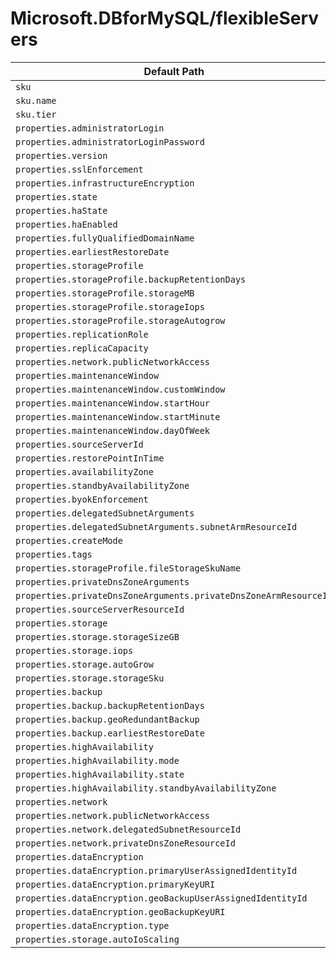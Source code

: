# Microsoft.DBforMySQL/flexibleServers

| Default Path | Alias |
|---|---|
| `sku` | `Microsoft.DBForMySql/flexibleServers/sku` |
| `sku.name` | `Microsoft.DBForMySql/flexibleServers/sku.name` |
| `sku.tier` | `Microsoft.DBForMySql/flexibleServers/sku.tier` |
| `properties.administratorLogin` | `Microsoft.DBForMySql/flexibleServers/administratorLogin` |
| `properties.administratorLoginPassword` | `Microsoft.DBForMySql/flexibleServers/administratorLoginPassword` |
| `properties.version` | `Microsoft.DBForMySql/flexibleServers/version` |
| `properties.sslEnforcement` | `Microsoft.DBForMySql/flexibleServers/sslEnforcement` |
| `properties.infrastructureEncryption` | `Microsoft.DBForMySql/flexibleServers/infrastructureEncryption` |
| `properties.state` | `Microsoft.DBForMySql/flexibleServers/state` |
| `properties.haState` | `Microsoft.DBForMySql/flexibleServers/haState` |
| `properties.haEnabled` | `Microsoft.DBForMySql/flexibleServers/haEnabled` |
| `properties.fullyQualifiedDomainName` | `Microsoft.DBForMySql/flexibleServers/fullyQualifiedDomainName` |
| `properties.earliestRestoreDate` | `Microsoft.DBForMySql/flexibleServers/earliestRestoreDate` |
| `properties.storageProfile` | `Microsoft.DBForMySql/flexibleServers/storageProfile` |
| `properties.storageProfile.backupRetentionDays` | `Microsoft.DBForMySql/flexibleServers/storageProfile.backupRetentionDays` |
| `properties.storageProfile.storageMB` | `Microsoft.DBForMySql/flexibleServers/storageProfile.storageMB` |
| `properties.storageProfile.storageIops` | `Microsoft.DBForMySql/flexibleServers/storageProfile.storageIops` |
| `properties.storageProfile.storageAutogrow` | `Microsoft.DBForMySql/flexibleServers/storageProfile.storageAutogrow` |
| `properties.replicationRole` | `Microsoft.DBForMySql/flexibleServers/replicationRole` |
| `properties.replicaCapacity` | `Microsoft.DBForMySql/flexibleServers/replicaCapacity` |
| `properties.network.publicNetworkAccess` | `Microsoft.DBForMySql/flexibleServers/publicNetworkAccess` |
| `properties.maintenanceWindow` | `Microsoft.DBForMySql/flexibleServers/maintenanceWindow` |
| `properties.maintenanceWindow.customWindow` | `Microsoft.DBForMySql/flexibleServers/maintenanceWindow.customWindow` |
| `properties.maintenanceWindow.startHour` | `Microsoft.DBForMySql/flexibleServers/maintenanceWindow.startHour` |
| `properties.maintenanceWindow.startMinute` | `Microsoft.DBForMySql/flexibleServers/maintenanceWindow.startMinute` |
| `properties.maintenanceWindow.dayOfWeek` | `Microsoft.DBForMySql/flexibleServers/maintenanceWindow.dayOfWeek` |
| `properties.sourceServerId` | `Microsoft.DBForMySql/flexibleServers/sourceServerId` |
| `properties.restorePointInTime` | `Microsoft.DBForMySql/flexibleServers/restorePointInTime` |
| `properties.availabilityZone` | `Microsoft.DBForMySql/flexibleServers/availabilityZone` |
| `properties.standbyAvailabilityZone` | `Microsoft.DBForMySql/flexibleServers/standbyAvailabilityZone` |
| `properties.byokEnforcement` | `Microsoft.DBForMySql/flexibleServers/byokEnforcement` |
| `properties.delegatedSubnetArguments` | `Microsoft.DBForMySql/flexibleServers/delegatedSubnetArguments` |
| `properties.delegatedSubnetArguments.subnetArmResourceId` | `Microsoft.DBForMySql/flexibleServers/delegatedSubnetArguments.subnetArmResourceId` |
| `properties.createMode` | `Microsoft.DBForMySql/flexibleServers/createMode` |
| `properties.tags` | `Microsoft.DBForMySql/flexibleServers/tags` |
| `properties.storageProfile.fileStorageSkuName` | `Microsoft.DBForMySql/flexibleServers/storageProfile.fileStorageSkuName` |
| `properties.privateDnsZoneArguments` | `Microsoft.DBForMySql/flexibleServers/privateDnsZoneArguments` |
| `properties.privateDnsZoneArguments.privateDnsZoneArmResourceId` | `Microsoft.DBForMySql/flexibleServers/privateDnsZoneArguments.privateDnsZoneArmResourceId` |
| `properties.sourceServerResourceId` | `Microsoft.DBForMySql/flexibleServers/sourceServerResourceId` |
| `properties.storage` | `Microsoft.DBForMySql/flexibleServers/storage` |
| `properties.storage.storageSizeGB` | `Microsoft.DBForMySql/flexibleServers/storage.storageSizeGB` |
| `properties.storage.iops` | `Microsoft.DBForMySql/flexibleServers/storage.iops` |
| `properties.storage.autoGrow` | `Microsoft.DBForMySql/flexibleServers/storage.autoGrow` |
| `properties.storage.storageSku` | `Microsoft.DBForMySql/flexibleServers/storage.storageSku` |
| `properties.backup` | `Microsoft.DBForMySql/flexibleServers/backup` |
| `properties.backup.backupRetentionDays` | `Microsoft.DBForMySql/flexibleServers/backup.backupRetentionDays` |
| `properties.backup.geoRedundantBackup` | `Microsoft.DBForMySql/flexibleServers/backup.geoRedundantBackup` |
| `properties.backup.earliestRestoreDate` | `Microsoft.DBForMySql/flexibleServers/backup.earliestRestoreDate` |
| `properties.highAvailability` | `Microsoft.DBForMySql/flexibleServers/highAvailability` |
| `properties.highAvailability.mode` | `Microsoft.DBForMySql/flexibleServers/highAvailability.mode` |
| `properties.highAvailability.state` | `Microsoft.DBForMySql/flexibleServers/highAvailability.state` |
| `properties.highAvailability.standbyAvailabilityZone` | `Microsoft.DBForMySql/flexibleServers/highAvailability.standbyAvailabilityZone` |
| `properties.network` | `Microsoft.DBForMySql/flexibleServers/network` |
| `properties.network.publicNetworkAccess` | `Microsoft.DBForMySql/flexibleServers/network.publicNetworkAccess` |
| `properties.network.delegatedSubnetResourceId` | `Microsoft.DBForMySql/flexibleServers/network.delegatedSubnetResourceId` |
| `properties.network.privateDnsZoneResourceId` | `Microsoft.DBForMySql/flexibleServers/network.privateDnsZoneResourceId` |
| `properties.dataEncryption` | `Microsoft.DBForMySql/flexibleServers/dataEncryption` |
| `properties.dataEncryption.primaryUserAssignedIdentityId` | `Microsoft.DBForMySql/flexibleServers/dataEncryption.primaryUserAssignedIdentityId` |
| `properties.dataEncryption.primaryKeyURI` | `Microsoft.DBForMySql/flexibleServers/dataEncryption.primaryKeyUri` |
| `properties.dataEncryption.geoBackupUserAssignedIdentityId` | `Microsoft.DBForMySql/flexibleServers/dataEncryption.geoBackupUserAssignedIdentityId` |
| `properties.dataEncryption.geoBackupKeyURI` | `Microsoft.DBForMySql/flexibleServers/dataEncryption.geoBackupKeyUri` |
| `properties.dataEncryption.type` | `Microsoft.DBForMySql/flexibleServers/dataEncryption.type` |
| `properties.storage.autoIoScaling` | `Microsoft.DBforMySQL/flexibleServers/storage.autoIoScaling` |

